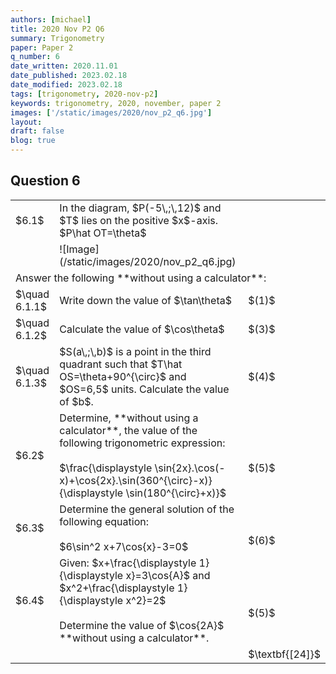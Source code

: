 ```yaml
---
authors: [michael]
title: 2020 Nov P2 Q6
summary: Trigonometry
paper: Paper 2
q_number: 6
date_written: 2020.11.01
date_published: 2023.02.18
date_modified: 2023.02.18
tags: [trigonometry, 2020-nov-p2]
keywords: trigonometry, 2020, november, paper 2
images: ['/static/images/2020/nov_p2_q6.jpg']
layout:
draft: false
blog: true
---
```


## Question 6

<table className="border-collapse">
  <tbody>
    <tr>
      <td>$6.1$</td>
      <td>In the diagram, $P(-5\,;\,12)$ and $T$ lies on the positive $x$-axis. $P\hat OT=\theta$</td>
      <td></td>
    </tr> 
    <tr>
      <td></td>
      <td>![Image](/static/images/2020/nov_p2_q6.jpg)</td>
      <td></td>
    </tr>
    <tr>
      <td colSpan='3'>Answer the following **without using a calculator**:</td>
    </tr>
    <tr>
      <td>$\quad 6.1.1$</td>
      <td>Write down the value of $\tan\theta$</td>
      <td>$(1)$</td>
    </tr>
    <tr>
      <td>$\quad 6.1.2$</td>
      <td>Calculate the value of $\cos\theta$</td>
      <td>$(3)$</td>
    </tr>
    <tr>   
      <td>$\quad 6.1.3$</td>
      <td>$S(a\,;\,b)$ is a point in the third quadrant such that $T\hat OS=\theta+90^{\circ}$ and $OS=6,5$ units. Calculate the value of $b$.</td>
      <td>$(4)$</td>
    </tr>
    <tr rowSpan='2'>
      <td>$6.2$</td>
      <td>Determine, **without using a calculator**, the value of the following trigonometric expression:<br></br>$\frac{\displaystyle \sin{2x}.\cos(-x)+\cos{2x}.\sin(360^{\circ}-x)}{\displaystyle \sin(180^{\circ}+x)}$</td>
      <td><br></br>$(5)$</td>
    </tr>
    <tr></tr>
    <tr rowSpan='2'>
      <td>$6.3$</td>
      <td>Determine the general solution of the following equation:<br></br>$6\sin^2 x+7\cos{x}-3=0$</td>
      <td><br></br>$(6)$</td>
    </tr>
    <tr></tr>
    <tr rowSpan='2'>
      <td>$6.4$</td>
      <td>Given: $x+\frac{\displaystyle 1}{\displaystyle x}=3\cos{A}$ and $x^2+\frac{\displaystyle 1}{\displaystyle x^2}=2$<br></br>Determine the value of $\cos{2A}$ **without using a calculator**.</td>
      <td><br></br>$(5)$</td>
    </tr>
    <tr></tr>
    <tr>
      <td></td>
      <td></td>
      <td>$\textbf{[24]}$</td>
    </tr>
  </tbody>
</table>
